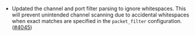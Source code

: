 - Updated the channel and port filter parsing to ignore whitespaces.
  This will prevent unintended channel scanning due to accidental
  whitespaces when exact matches are specified in the `packet_filter`
  configuration.
  ([\#4045](https://github.com/informalsystems/hermes/issues/4045))
